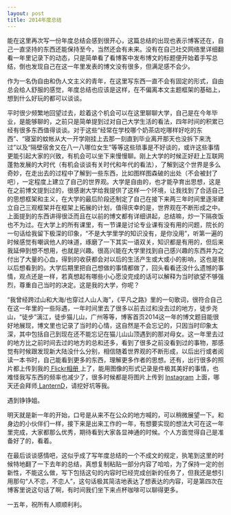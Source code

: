 ```yaml
---
layout: post
title: 2014年度总结
---
```

能在这里再次写一份年度总结会感到很开心，这篇总结的出现也表示博客还在，自己一直坚持的东西还能保持至今，当然还会有未来。没有在自己社交网络里详细翻看一年里记录下的动态，只是简单看了看博客中发布博文的标题便开始着手写总结，倒也发现自己在这一年里发表的博文没有很多，但满足感不会少。

作为一名伪自由和伪人文主义的青年，在这里写东西一直不会有固定的形式，自由总会给人舒服的感觉，年度总结也应该是这样，在不偏离本文主题框架的基础上，想到什么好玩的都可以谈谈。

平时很少频繁地回望过去，趁着这个机会可以在这里聊聊大学，自己是在今年毕业，是能够聊的，之前只是简单提到过对自己大学生活的看法，四年时间的积累已经有很多东西值得谈谈。对于这些“经常在学校哪个奶茶店吃哪样好吃的东西”、“寝室的蚊帐从大一开学刚挂上去那一刻直到毕业离开那天也没拆下来洗过”以及“隔壁宿舍又在八一八哪位女生”等等这些琐事是不好谈的，或许这些事情更能引起大家的兴致，有机会可以坐下来慢慢聊。刚上大学的时候正好赶上互联网蓬勃发展的大时代（有机会谈谈有关时代和年代的看法），了解到这个世界是多么奇妙，在走出去的过程中了解到一些东西，比如图样图森破的出处（不会被封了吧），一定程度上建立了自己的世界观。大学是自由的，也才能孕育出思想，这是在之前博文提到过的，很感谢大学给我提供了这样一个环境，让我找到了合适自己的思想框架和主义，在大学的最后阶段还制定了自己在接下来两三年时间里逐渐建立自己三观框架并在框架上拓展的计划，值得庆幸的是，世界观在不断形成之中。上面提到的东西讲得很泛而且在以前的博文都有详细讲起，总结嘛，炒一下隔夜饭也不为过。在大学上的所有课里，有一节课是讨论专业课有没有用的问题，院长的一句话给我留下极深的印象，“不是大学里学的知识没有，是你没用”，听第一遍的时候感觉有嘲讽他人的味道，琢磨了一下其实一语双关，知识都是有用的，但后来我延伸到想不想用，也就是兴趣。很高兴能在大学里找到自己感兴趣的东西并为之付出了大量的心血，得到的收获都会对以后的生活产生或大或小的影响，这也是我以后想看到的。大学后期里把自己想做的事情都做了，回头看看还没什么遗憾的事情，观点还是一样，若真想起有哪些小心愿没完成的话可以解释为当时欲望不够强烈，尊重自己当时的决定。这是我的大学，你呢？

“我曾经跨过山和大海/也穿过人山人海”，《平凡之路》里的一句歌词，很符合自己在这一年里的一些际遇，一年时间里去了很多以前去过和没去过的地方，徒步尧山，“徒步”漓江，徒步猫儿山，广州等等，博客首页2014这一年的博文题目能很好地展现，博文里也记录了当时的心情，这自然是不会忘记的，只因当时印象太深，其中包括自己到现在还不能忘记在猫儿山山顶遇到的那对母女。这一年里去过的地方比之前时间去过的地方的总和还多，看到了很多之前没看到过的事物，那感觉有时候跟发现新大陆没什么分别，相信随着世界观的不断形成，以后出行或者阅读一本书时，自己能看到更多的东西，理解更多作者的思想。还有，出行很多的照片都上传到我的<a href="http://www.flickr.com/lattespirit/sets/" target="_blank"> Flickr相册 </a>上了，能用图像的形式记录是件极其美好的事情，也难怪我写东西的频率也减少了，很多时候都是将图片上传到 <a href="http://pinsta.me/lattespirit/" target="_blank">Instagram</a> 上面，哪天还会拜师<a href="http://dlyang.me" target="_blank"> LanternD</a>，请挖好坑等我。

遇到铮铮姐。

明天就是新一年的开始，口号是从来不在公众的地方喊的，可以稍微展望一下。和身边的小伙伴们一样，接下来是出来工作的一年，有想要实现的想法大可在这一年里完成，大家都那么优秀，期待看到大家各显神通的时候。个人方面觉得自己是准备好了的，看着。

在最后谈谈感情吧，这似乎成了写年度总结的一个不成文的规定，执笔到这里的时候特地翻了一下去年的总结，真想复制粘贴一部分内容了哈哈，为了保持一定的创新性，不能这么做，写下包括这句的内容时已经完成创新的任务了，但我还是想引用那句“人不恋，不恋人”，这句话极其简洁地表达了想表达的内容，可是第四次在博客里说这句话了啊，有时间我们坐下来点杯咖啡可以聊得更多。

一五年，祝所有人顺顺利利。
